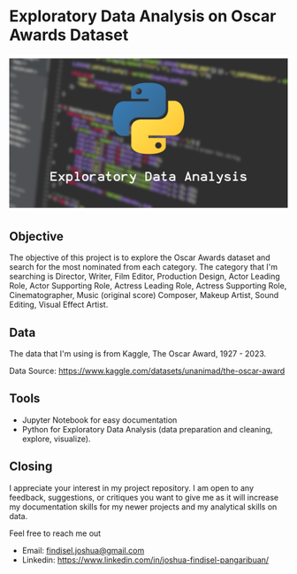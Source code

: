 # Exploratory Data Analysis on Oscar Awards Dataset

<img src='Images/EDA_cover.png'>

## Objective
The objective of this project is to explore the Oscar Awards dataset and search for the most nominated from each category. The category that I'm searching is Director, Writer, Film Editor, Production Design, Actor Leading Role, Actor Supporting Role, Actress Leading Role, Actress Supporting Role, Cinematographer, Music (original score) Composer, Makeup Artist, Sound Editing, Visual Effect Artist.

## Data
The data that I'm using is from Kaggle, The Oscar Award, 1927 - 2023.

Data Source: https://www.kaggle.com/datasets/unanimad/the-oscar-award

## Tools
- Jupyter Notebook for easy documentation 
- Python for Exploratory Data Analysis (data preparation and cleaning, explore, visualize).

## Closing
I appreciate your interest in my project repository. I am open to any feedback, suggestions, or critiques you want to give me as it will increase my documentation skills for my newer projects and my analytical skills on data.

Feel free to reach me out 

  - Email: findisel.joshua@gmail.com
  - Linkedin: https://www.linkedin.com/in/joshua-findisel-pangaribuan/
